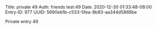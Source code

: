 Title: private 49
Auth: friends test:49
Date: 2020-12-30 01:33:48-08:00
Entry-ID: 977
UUID: 5690eb1b-c533-5fea-8b83-aa344d5866be

Private entry 49